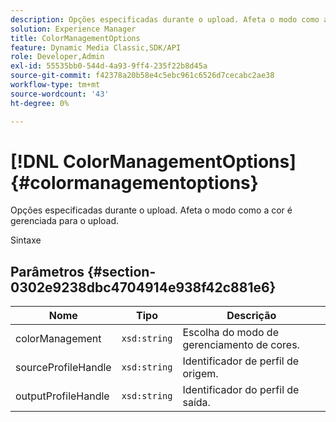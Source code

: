 ```yaml
---
description: Opções especificadas durante o upload. Afeta o modo como a cor é gerenciada para o upload.
solution: Experience Manager
title: ColorManagementOptions
feature: Dynamic Media Classic,SDK/API
role: Developer,Admin
exl-id: 55535bb0-544d-4a93-9ff4-235f22b8d45a
source-git-commit: f42378a20b58e4c5ebc961c6526d7cecabc2ae38
workflow-type: tm+mt
source-wordcount: '43'
ht-degree: 0%

---
```


# [!DNL ColorManagementOptions]{#colormanagementoptions}

Opções especificadas durante o upload. Afeta o modo como a cor é gerenciada para o upload.

Sintaxe

## Parâmetros {#section-0302e9238dbc4704914e938f42c881e6}

| Nome | Tipo | Descrição |
|---|---|---|
| colorManagement | `xsd:string` | Escolha do modo de gerenciamento de cores. |
| sourceProfileHandle | `xsd:string` | Identificador de perfil de origem. |
| outputProfileHandle | `xsd:string` | Identificador do perfil de saída. |
